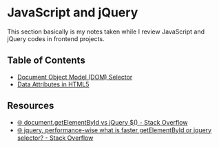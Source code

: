 # JavaScript and jQuery

This section basically is my notes taken while I review JavaScript and jQuery codes in frontend projects.

## Table of Contents

- [Document Object Model (DOM) Selector](/javascript-and-jquery/Content-SELECTOR.md)
- [Data Attributes in HTML5](/javascript-and-jquery/Content-DATA_ATTRIBUTES.md)

## Resources
 - [:globe_with_meridians: document.getElementById vs jQuery $() - Stack Overflow](https://stackoverflow.com/questions/4069982/document-getelementbyid-vs-jquery)
 - [:globe_with_meridians: jquery, performance-wise what is faster getElementById or jquery selector? - Stack Overflow](https://stackoverflow.com/questions/1854859/jquery-performance-wise-what-is-faster-getelementbyid-or-jquery-selector)
